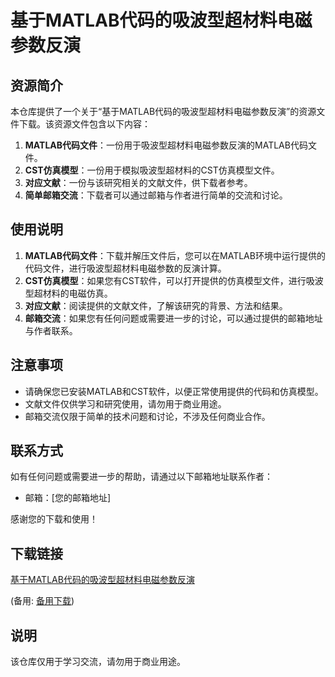 # 基于MATLAB代码的吸波型超材料电磁参数反演

## 资源简介

本仓库提供了一个关于“基于MATLAB代码的吸波型超材料电磁参数反演”的资源文件下载。该资源文件包含以下内容：

1. **MATLAB代码文件**：一份用于吸波型超材料电磁参数反演的MATLAB代码文件。
2. **CST仿真模型**：一份用于模拟吸波型超材料的CST仿真模型文件。
3. **对应文献**：一份与该研究相关的文献文件，供下载者参考。
4. **简单邮箱交流**：下载者可以通过邮箱与作者进行简单的交流和讨论。

## 使用说明

1. **MATLAB代码文件**：下载并解压文件后，您可以在MATLAB环境中运行提供的代码文件，进行吸波型超材料电磁参数的反演计算。
2. **CST仿真模型**：如果您有CST软件，可以打开提供的仿真模型文件，进行吸波型超材料的电磁仿真。
3. **对应文献**：阅读提供的文献文件，了解该研究的背景、方法和结果。
4. **邮箱交流**：如果您有任何问题或需要进一步的讨论，可以通过提供的邮箱地址与作者联系。

## 注意事项

- 请确保您已安装MATLAB和CST软件，以便正常使用提供的代码和仿真模型。
- 文献文件仅供学习和研究使用，请勿用于商业用途。
- 邮箱交流仅限于简单的技术问题和讨论，不涉及任何商业合作。

## 联系方式

如有任何问题或需要进一步的帮助，请通过以下邮箱地址联系作者：

- 邮箱：[您的邮箱地址]

感谢您的下载和使用！

## 下载链接
[基于MATLAB代码的吸波型超材料电磁参数反演](https://pan.quark.cn/s/85664f1f0175) 

(备用: [备用下载](https://pan.baidu.com/s/1HJ1aw41J487x--HPgmcWrQ?pwd=1234))

## 说明

该仓库仅用于学习交流，请勿用于商业用途。
